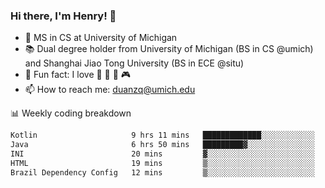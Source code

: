 ### Hi there, I'm Henry! 👋

- 🔭 MS in CS at University of Michigan
- 📚 Dual degree holder from University of Michigan (BS in CS @umich) and Shanghai Jiao Tong University (BS in ECE @situ)
- 🍁 Fun fact: I love 📸 🏓 🍜 🎮
- 📫 How to reach me: [duanzq@umich.edu](mailto:duanzq@umich.edu)

📊 Weekly coding breakdown
<!--START_SECTION:waka-->

```txt
Kotlin                     9 hrs 11 mins   █████████████░░░░░░░░░░░░   52.61 %
Java                       6 hrs 50 mins   █████████▓░░░░░░░░░░░░░░░   39.20 %
INI                        20 mins         ▓░░░░░░░░░░░░░░░░░░░░░░░░   02.00 %
HTML                       19 mins         ▒░░░░░░░░░░░░░░░░░░░░░░░░   01.89 %
Brazil Dependency Config   12 mins         ▒░░░░░░░░░░░░░░░░░░░░░░░░   01.15 %
```

<!--END_SECTION:waka-->

<!-- ***
<p align="center"> 
  Visitor count<br>
  <img src="https://profile-counter.glitch.me/zlzq-duanzq/count.svg" />
</p> -->

<!-- ![Henry Duan's GitHub stats](https://github-readme-stats.vercel.app/api?username=zlzq-duanzq&show_icons=true)

![trophy](https://github-profile-trophy.vercel.app/?username=zlzq-duanzq&column=7)

[![Top Langs](https://github-readme-stats.vercel.app/api/top-langs/?username=zlzq-duanzq&layout=compact)](https://github.com/zlzq-duanzq/github-readme-stats) -->
